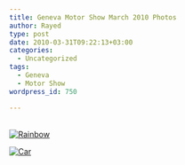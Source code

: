 ```yaml
---
title: Geneva Motor Show March 2010 Photos
author: Rayed
type: post
date: 2010-03-31T09:22:13+03:00
categories:
  - Uncategorized
tags:
  - Geneva
  - Motor Show
wordpress_id: 750

---
```

<p><a href="http://www.flickr.com/photos/rayed/sets/72157623739108906/"><br />
<img src="http://farm3.static.flickr.com/2682/4477863173_e7971bac75_m.jpg" alt="Rainbow" /></p>
<p><img src="http://farm5.static.flickr.com/4050/4478484806_2f512bbfd6_m.jpg" alt="Car" /></a></p>
